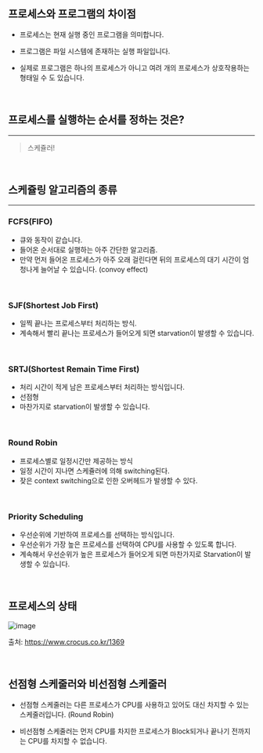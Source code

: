 ## 프로세스와 프로그램의 차이점

- 프로세스는 현재 실행 중인 프로그램을 의미합니다.

- 프로그램은 파일 시스템에 존재하는 실행 파일입니다.

- 실제로 프로그램은 하나의 프로세스가 아니고 여려 개의 프로세스가 상호작용하는 형태일 수 도 있습니다.

<br>

## 프로세스를 실행하는 순서를 정하는 것은?

---

> 스케쥴러!

<br>

## 스케쥴링 알고리즘의 종류

---

### FCFS(FIFO)

- 큐와 동작이 같습니다.
- 들어온 순서대로 실행하는 아주 간단한 알고리즘.
- 만약 먼저 들어온 프로세스가 아주 오래 걸린다면 뒤의 프로세스의 대기 시간이 엄청나게 늘어날 수 있습니다. (convoy effect)

<br>

### SJF(Shortest Job First)

- 일찍 끝나는 프로세스부터 처리하는 방식.
- 계속해서 빨리 끝나는 프로세스가 들어오게 되면 starvation이 발생할 수 있습니다.

<br>

### SRTJ(Shortest Remain Time First)

- 처리 시간이 적게 남은 프로세스부터 처리하는 방식입니다.
- 선점형
- 마찬가지로 starvation이 발생할 수 있습니다.

<br>

### Round Robin

- 프로세스별로 일정시간만 제공하는 방식
- 일정 시간이 지나면 스케쥴러에 의해 switching된다.
- 잦은 context switching으로 인한 오버헤드가 발생할 수 있다.

<br>

### Priority Scheduling

- 우선순위에 기반하여 프로세스를 선택하는 방식입니다.
- 우선순위가 가장 높은 프로세스를 선택하여 CPU를 사용할 수 있도록 합니다.
- 계속해서 우선순위가 높은 프로세스가 들어오게 되면 마찬가지로 Starvation이 발생할 수 있습니다.

<br>

## 프로세스의 상태

![image](https://user-images.githubusercontent.com/53499412/119756650-c7db7e80-bede-11eb-9194-f2f8a4898376.png)

출처: https://www.crocus.co.kr/1369

<br>

## 선점형 스케줄러와 비선점형 스케줄러

- 선점형 스케줄러는 다른 프로세스가 CPU를 사용하고 있어도 대신 차지할 수 있는 스케줄러입니다. (Round Robin)

- 비선점형 스케줄러는 먼저 CPU를 차지한 프로세스가 Block되거나 끝나기 전까지는 CPU를 차지할 수 없습니다.
